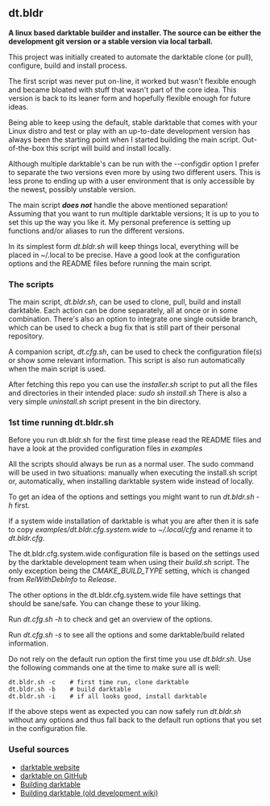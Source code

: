 ## dt.bldr

**A linux based darktable builder and installer. The source can be either the development git version or a stable version via local tarball.**

This project was initially created to automate the darktable clone (or pull), configure, build and install process.

The first script was never put on-line, it worked but wasn't flexible enough and became bloated with stuff that wasn't part of the core idea. This version is back to its leaner form and hopefully flexible enough for future ideas.

Being able to keep using the default, stable darktable that comes with your Linux distro and test or play with an up-to-date development version has always been the starting point when I started building the main script. Out-of-the-box this script will build and install locally.

Although multiple darktable's can be run with the --configdir option I prefer to separate the two versions even more by using two different users. This is less prone to ending up with a user environment that is only accessible by the newest, possibly unstable version.

The main script ***does not*** handle the above mentioned separation! Assuming that you want to run multiple darktable versions; It is up to you to set this up the way you like it. My personal preference is setting up functions and/or aliases to run the different versions.

In its simplest form *dt.bldr.sh* will keep things local, everything will be placed in ~/.local to be precise. Have a good look at the configuration options and the README files before running the main script.

### The scripts

The main script, *dt.bldr.sh*, can be used to clone, pull, build and install darktable. Each action can be done separately, all at once or in some combination. There's also an option to integrate one single outside branch, which can be used to check a bug fix that is still part of their personal repository.

A companion script, *dt.cfg.sh*, can be used to check the configuration file(s) or show some relevant information. This script is also run automatically when the main script is used.

After fetching this repo you can use the *installer.sh* script to put all the files and directories in their intended place: *sudo sh install.sh* There is also a very simple *uninstall.sh* script present in the bin directory.

### 1st time running dt.bldr.sh

Before you run dt.bldr.sh for the first time please read the README files and have a look at the provided configuration files in *examples*

All the scripts should always be run as a normal user. The sudo command will be used in two situations: manually when executing the install.sh script or, automatically, when installing darktable system wide instead of locally.

To get an idea of the options and settings you might want to run *dt.bldr.sh -h* first.

If a system wide installation of darktable is what you are after then it is safe to copy *examples/dt.bldr.cfg.system.wide* to *~/.local/cfg* and rename it to *dt.bldr.cfg*.

The dt.bldr.cfg.system.wide configuration file is based on the settings used by the darktable development team when using their *build.sh* script. The only exception being the *CMAKE_BUILD_TYPE* setting, which is changed from *RelWithDebInfo* to *Release*.

The other options in the dt.bldr.cfg.system.wide file have settings that should be sane/safe. You can change these to your liking.

Run *dt.cfg.sh -h* to check and get an overview of the options.

Run *dt.cfg.sh -s* to see all the options and some darktable/build related information.

Do not rely on the default run option the first time you use *dt.bldr.sh*. Use the following commands one at the time to make sure all is well:

```
dt.bldr.sh -c    # first time run, clone darktable
dt.bldr.sh -b    # build darktable
dt.bldr.sh -i    # if all looks good, install darktable
```

If the above steps went as expected you can now safely run *dt.bldr.sh* without any options and thus fall back to the default run options that you set in the configuration file.

### Useful sources

- [darktable website](https://www.darktable.org/)
- [darktable on GitHub](https://github.com/darktable-org/darktable)
- [Building darktable](https://github.com/darktable-org/darktable#building)
- [Building darktable (old development wiki)](https://redmine.darktable.org/projects/darktable/wiki/Building_darktable_20)
